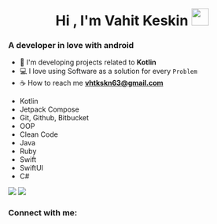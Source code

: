 <h1 align="center">Hi , I'm Vahit Keskin <img src="https://media.giphy.com/media/hvRJCLFzcasrR4ia7z/giphy.gif" width="35"></h1>

<h3>A developer in love with android</h3>


- 🌱 I'm developing projects related to **Kotlin**
- 💻 I love using Software as a solution for every `Problem`
- ☕ How to reach me **vhtkskn63@gmail.com**

* Kotlin
* Jetpack Compose
* Git, Github, Bitbucket
* OOP
* Clean Code
* Java
* Ruby
* Swift
* SwiftUI
* C#

<img src="https://github-readme-stats.vercel.app/api?username=vahitkeskin&show_icons=true&theme=radical">

<img src="https://github-readme-stats.vercel.app/api/top-langs/?username=vahitkeskin&layout=compact&show_icons=true&theme=radical">



<h3 align="left">Connect with me:</h3>
<p align="left">
<a href="https://www.linkedin.com/in/vahit-keskin/"/></a>
</p>
